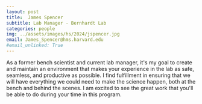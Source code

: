 ```yaml
---
layout: post
title:  James Spencer
subtitle: Lab Manager - Bernhardt Lab
categories: people
img: ../assets/images/hs/2024/jspencer.jpg
email: James_Spencer@hms.harvard.edu
#email_unlinked: True
---
```


As a former bench scientist and current lab manager, it's my goal to create and maintain an environment that makes your experience in the lab as safe, seamless, and productive as possible.  I find fulfillment in ensuring that we will have everything we could need to make the science happen, both at the bench and behind the scenes.  I am excited to see the great work that you'll be able to do during your time in this program.
